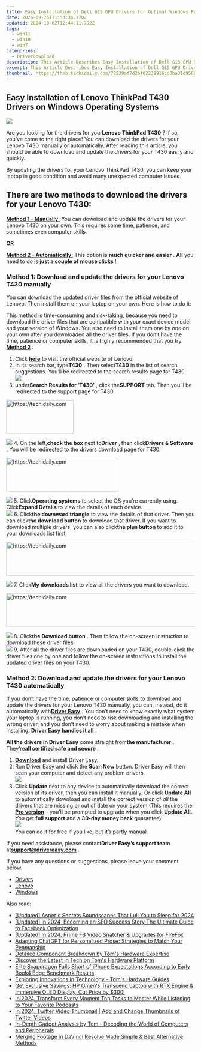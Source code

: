 ```yaml
---
title: Easy Installation of Dell G15 GPU Drivers for Optimal Windows Performance
date: 2024-09-25T11:53:36.770Z
updated: 2024-10-02T12:44:11.792Z
tags:
  - win11
  - win10
  - win7
categories:
  - DriverDownload
description: This Article Describes Easy Installation of Dell G15 GPU Drivers for Optimal Windows Performance
excerpt: This Article Describes Easy Installation of Dell G15 GPU Drivers for Optimal Windows Performance
thumbnail: https://thmb.techidaily.com/72529af7d2bf02239916cd0ba31d950846919ac8ac9ff5b071dc373f5d27eae7.jpg
---
```


## Easy Installation of Lenovo ThinkPad T430 Drivers on Windows Operating Systems

![](https://images.drivereasy.com/wp-content/uploads/2018/11/Snap642-300x219.png)

 Are you looking for the drivers for your**Lenovo ThinkPad T430** ? If so, you’ve come to the right place! You can download the drivers for your Lenovo T430 manually or automatically. After reading this article, you should be able to download and update the drivers for your T430 easily and quickly.

 By updating the drivers for your Lenovo ThinkPad T430, you can keep your laptop in good condition and avoid many unexpected computer issues.

## **There are two methods to download the drivers for your Lenovo T430:**

[**Method 1 – Manually:**](https://tools.techidaily.com/drivereasy/download/) You can download and update the drivers for your Lenovo T430 on your own. This requires some time, patience, and sometimes even computer skills.

**OR**

[**Method 2 – Automatically:**](https://tools.techidaily.com/drivereasy/download/) This option is **much quicker and easier** . **All**   you need to do is **just a couple of mouse clicks** !

### Method 1: Download and update the drivers for your Lenovo T430 manually

 You can download the updated driver files from the official website of Lenovo. Then install them on your laptop on your own. Here is how to do it:

 This method is time-consuming and risk-taking, because you need to download the driver files that are compatible with your exact device model and your version of Windows. You also need to install them one by one on your own after you downloaded all the driver files. If you don’t have the time, patience or computer skills, it is highly recommended that you try [**Method 2**](https://tools.techidaily.com/drivereasy/download/) .

1. Click **[here](https://shop-links.co/link/?exclusive=1&publisher_slug=itechdaily19598&url=https%3A%2F%2Fwww.lenovo.com%2Fus%2Fen%2F)**  to visit the official website of Lenovo.
2. In its search bar, type**T430** . Then select**T430** in the list of search suggestions. You’ll be redirected to the search results page for T430.  
![](https://images.drivereasy.com/wp-content/uploads/2018/11/Snap644.png)
3. under**Search Results for ‘T430’** , click the**SUPPORT** tab. Then you’ll be redirected to the support page for T430.  

<!-- affiliate ads begin -->
<a href="https://aligracehair.sjv.io/c/5597632/2135353/19272" target="_top" id="2135353">
  <img src="//a.impactradius-go.com/display-ad/19272-2135353" border="0" alt="https://techidaily.com" width="180" height="90"/>
</a>
<img height="0" width="0" src="https://aligracehair.sjv.io/i/5597632/2135353/19272" style="position:absolute;visibility:hidden;" border="0" />
<!-- affiliate ads end -->

![](https://images.drivereasy.com/wp-content/uploads/2018/11/Snap645.png)
4. On the left,**check the box** next to**Driver** , then click**Drivers & Software** . You will be redirected to the drivers download page for T430.  

<!-- affiliate ads begin -->
<a href="https://aligracehair.sjv.io/c/5597632/2087234/19272" target="_top" id="2087234">
  <img src="//a.impactradius-go.com/display-ad/19272-2087234" border="0" alt="https://techidaily.com" width="300" height="90"/>
</a>
<img height="0" width="0" src="https://aligracehair.sjv.io/i/5597632/2087234/19272" style="position:absolute;visibility:hidden;" border="0" />
<!-- affiliate ads end -->

![](https://images.drivereasy.com/wp-content/uploads/2018/11/Snap646.png)
5. Click**Operating systems** to select the OS you’re currently using. Click**Expand Details** to view the details of each device.  
![](https://images.drivereasy.com/wp-content/uploads/2018/11/Snap647.png)
6. Click**the downward triangle** to view the details of that driver. Then you can click**the download button** to download that driver. If you want to download multiple drivers, you can also click**the plus button** to add it to your downloads list first.  

<!-- affiliate ads begin -->
<a href="https://ephamedtechinc.pxf.io/c/5597632/2136625/26400" target="_top" id="2136625">
  <img src="//a.impactradius-go.com/display-ad/26400-2136625" border="0" alt="https://techidaily.com" width="728" height="90"/>
</a>
<img height="0" width="0" src="https://ephamedtechinc.pxf.io/i/5597632/2136625/26400" style="position:absolute;visibility:hidden;" border="0" />
<!-- affiliate ads end -->

![](https://images.drivereasy.com/wp-content/uploads/2018/11/Snap649.png)
7. Click**My downloads list** to view all the drivers you want to download.  

<!-- affiliate ads begin -->
<a href="https://appsumo.8odi.net/c/5597632/2087389/7443" target="_top" id="2087389">
  <img src="//a.impactradius-go.com/display-ad/7443-2087389" border="0" alt="https://techidaily.com" width="728" height="90"/>
</a>
<img height="0" width="0" src="https://appsumo.8odi.net/i/5597632/2087389/7443" style="position:absolute;visibility:hidden;" border="0" />
<!-- affiliate ads end -->

![](https://images.drivereasy.com/wp-content/uploads/2018/11/Snap650.png)
8. Click**the Download button** . Then follow the on-screen instruction to download these driver files.  
![](https://images.drivereasy.com/wp-content/uploads/2018/11/Snap651.png)
9. After all the driver files are downloaded on your T430, double-click the driver files one by one and follow the on-screen instructions to install the updated driver files on your T430.

### Method 2: Download and update the drivers for your Lenovo T430 automatically

 If you don’t have the time, patience or computer skills to download and update the drivers for your Lenovo T430 manually, you can, instead, do it automatically with[**Driver Easy**](https://tools.techidaily.com/drivereasy/download/) .  You don’t need to know exactly what system your laptop is running, you don’t need to risk downloading and installing the wrong driver, and you don’t need to worry about making a mistake when installing. **Driver Easy handles it all** .

**All the drivers in Driver Easy** come straight from**the manufacturer** . They‘re**all certified safe and secure** .

1. **[Download](https://tools.techidaily.com/drivereasy/download/)**  and install Driver Easy.
2. Run Driver Easy and click the **Scan Now**  button. Driver Easy will then scan your computer and detect any problem drivers.  
![](https://images.drivereasy.com/wp-content/uploads/2018/11/Snap652.png)
3. Click **Update**  next to any device to automatically download the correct version of its driver, then you can install it manually. Or click **Update All**  to automatically download and install the correct version of _all_  the drivers that are missing or out of date on your system (This requires the **[Pro version](https://tools.techidaily.com/drivereasy/download/)**  – you’ll be prompted to upgrade when you click **Update All.** You get **full support**  and a **30-day money back**  guarantee).  
![](https://images.drivereasy.com/wp-content/uploads/2018/11/Snap653.png)  
 You can do it for free if you like, but it’s partly manual.  

 If you need assistance, please contact**Driver Easy’s support team** at[**support@drivereasy.com**](https://tools.techidaily.com/drivereasy/download/) .

 If you have any questions or suggestions, please leave your comment below.

* [Drivers](https://tools.techidaily.com/drivereasy/download/)
* [Lenovo](https://tools.techidaily.com/drivereasy/download/)
* [Windows](https://tools.techidaily.com/drivereasy/download/)

<ins class="adsbygoogle"
     style="display:block"
     data-ad-format="autorelaxed"
     data-ad-client="ca-pub-7571918770474297"
     data-ad-slot="1223367746"></ins>

<ins class="adsbygoogle"
     style="display:block"
     data-ad-client="ca-pub-7571918770474297"
     data-ad-slot="8358498916"
     data-ad-format="auto"
     data-full-width-responsive="true"></ins>

<span class="atpl-alsoreadstyle">Also read:</span>
<div><ul>
<li><a href="https://vp-tips.techidaily.com/updated-aspers-secrets-soundscapes-that-lull-you-to-sleep-for-2024/"><u>[Updated] Asper's Secrets Soundscapes That Lull You to Sleep for 2024</u></a></li>
<li><a href="https://facebook-video-content.techidaily.com/updated-in-2024-becoming-an-seo-success-story-the-ultimate-guide-to-facebook-optimization/"><u>[Updated] In 2024, Becoming an SEO Success Story The Ultimate Guide to Facebook Optimization</u></a></li>
<li><a href="https://facebook-video-files.techidaily.com/updated-in-2024-prime-fb-video-snatcher-and-upgrades-for-firefox/"><u>[Updated] In 2024, Prime FB Video Snatcher & Upgrades for FireFox</u></a></li>
<li><a href="https://tech-hub.techidaily.com/adapting-chatgpt-for-personalized-prose-strategies-to-match-your-penmanship/"><u>Adapting ChatGPT for Personalized Prose: Strategies to Match Your Penmanship</u></a></li>
<li><a href="https://hardware-help.techidaily.com/detailed-component-breakdown-by-toms-hardware-expertise/"><u>Detailed Component Breakdown by Tom's Hardware Expertise</u></a></li>
<li><a href="https://hardware-help.techidaily.com/discover-the-latest-in-tech-on-toms-hardware-platform/"><u>Discover the Latest in Tech on Tom's Hardware Platform</u></a></li>
<li><a href="https://hardware-help.techidaily.com/elite-snapdragon-falls-short-of-iphone-expectations-according-to-early-book4-edge-benchmark-results/"><u>Elite Snapdragon Falls Short of iPhone Expectations According to Early Book4 Edge Benchmark Results</u></a></li>
<li><a href="https://hardware-help.techidaily.com/exploring-innovations-in-technology-toms-hardware-guides/"><u>Exploring Innovations in Technology - Tom's Hardware Guides</u></a></li>
<li><a href="https://hardware-help.techidaily.com/get-exclusive-savings-hp-omens-transcend-laptop-with-rtx-engine-and-immersive-oled-display-cut-price-by-300/"><u>Get Exclusive Savings: HP Omen's Transcend Laptop with RTX Engine & Immersive OLED Display, Cut Price by $300!</u></a></li>
<li><a href="https://some-approaches.techidaily.com/in-2024-transform-every-moment-top-tasks-to-master-while-listening-to-your-favorite-podcasts/"><u>In 2024, Transform Every Moment Top Tasks to Master While Listening to Your Favorite Podcasts</u></a></li>
<li><a href="https://twitter-videos.techidaily.com/in-2024-twitter-video-thumbnail-add-and-change-thumbnails-of-twitter-videos/"><u>In 2024, Twitter Video Thumbnail | Add and Change Thumbnails of Twitter Videos</u></a></li>
<li><a href="https://hardware-help.techidaily.com/in-depth-gadget-analysis-by-tom-decoding-the-world-of-computers-and-peripherals/"><u>In-Depth Gadget Analysis by Tom - Decoding the World of Computers and Peripherals</u></a></li>
<li><a href="https://solve-luxury.techidaily.com/merging-footage-in-davinci-resolve-made-simple-and-best-alternative-methods/"><u>Merging Footage in DaVinci Resolve Made Simple & Best Alternative Methods</u></a></li>
</ul></div>

